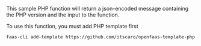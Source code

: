 This sample PHP function will return a json-encoded message containing the PHP version and the input to the function.

To use this function, you must add PHP template first

`faas-cli add-template https://github.com/itscaro/openfaas-template-php`
